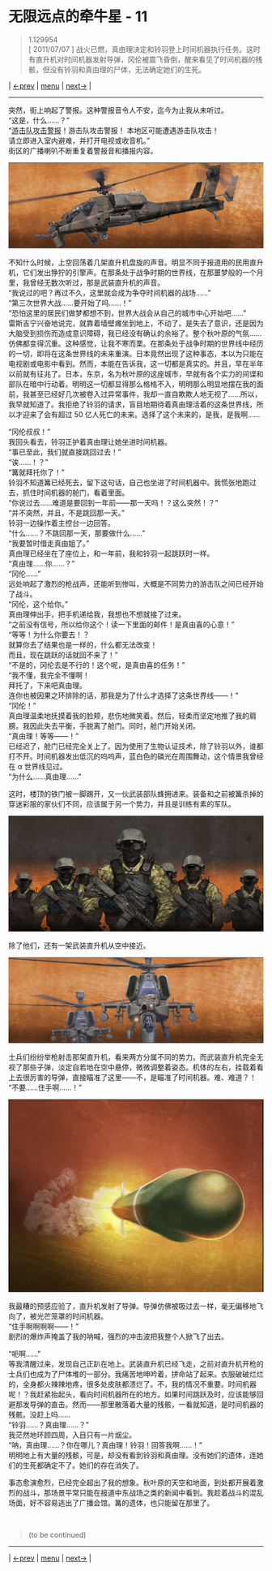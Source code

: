 # 无限远点的牵牛星 - 11
> 1.129954  
> [ 2011/07/07 ] 战火已燃，真由理决定和铃羽登上时间机器执行任务。这时有直升机对时间机器发射导弹，冈伦被震飞昏倒，醒来看见了时间机器的残骸，但没有铃羽和真由理的尸体，无法确定她们的生死。  

| [←prev](./0162) | [menu](../) | [next→](./0164) |

---

突然，街上响起了警报。这种警报音令人不安，迄今为止我从未听过。  
“这是，什么……？”  
“<abbr title="在日本，发生紧急事件时，全国即时警报系统（J-ALERT），会利用通信卫星、无线电和有线广播向公众发出行政警报。针对地震、海啸、火山、气象灾害、环境卫生、核事故、武装攻击等不同类型，分别采用不同的警报音和播报内容。">游击队攻击警报</abbr>！游击队攻击警报！
 本地区可能遭遇游击队攻击！  
 请立即进入室内避难，并打开电视或收音机。”  
街区的广播喇叭不断重复着警报音和播报内容。  

![](../static/image/0046-4.png)

不知什么时候，上空回荡着几架直升机盘旋的声音。明显不同于报道用的民用直升机，它们发出狰狞的引擎声。在那条处于战争时期的世界线，在那噩梦般的一个月里，我曾经无数次听过，那是武装直升机的声音。  
“我说过的吧？再过不久，这里就会成为争夺时间机器的战场……”  
“第三次世界大战……要开始了吗……！”  
“恐怕这里的居民们做梦都想不到，世界大战会从自己的城市中心开始吧……”  
雷斯吉宁兴奋地说完，就靠着墙壁瘫坐到地上，不动了。是失去了意识，还是因为大脑受到损伤而造成意识障碍，我已经没有确认的余裕了。整个秋叶原的气氛……仿佛都变得沉重。这种感觉，让我不寒而栗。在那条处于战争时期的世界线中经历的一切，即将在这条世界线的未来重演。日本竟然出现了这种事态，本以为只能在电视剧或电影中看到。然而，本能在告诉我，这一切都是真实的。并且，早在半年以前就有征兆了。日本，东京，名为秋叶原的这座城市，早就有各个实力的间谍和部队在暗中行动着。明明这一切都显得那么格格不入，明明那么明显地摆在我的面前，我甚至已经好几次被卷入过异常事件，我却一直自欺欺人地无视了……所以，我早就知道了。我拒绝了铃羽的请求，盲目地期待着真由理活着的这条世界线，所以才迎来了会有超过 50 亿人死亡的未来。选择了这个未来的，是我，是我啊……  

“冈伦叔叔！”  
我回头看去，铃羽正护着真由理让她坐进时间机器。  
“事已至此，我们就直接跳回过去！”  
“诶……！？”  
“篝就拜托你了！”  
铃羽不知道篝已经死去，留下这句话，自己也坐进了时间机器中。我慌张地跑过去，抓住时间机器的舱门，看着里面。  
“你说过去……难道是要回到一年前——那一天吗！？这么突然！？”  
“并不突然，并且，不是跳回那一天。”  
铃羽一边操作着主控台一边回答。  
“什么……？不跳回那一天，那要做什么……”  
“我要暂时借走真由姐了。”  
真由理已经坐在了座位上，和一年前，我和铃羽一起跳跃时一样。  
“真由理……你……？”  
“冈伦……”  
远处响起了激烈的枪战声，还能听到惨叫，大概是不同势力的游击队之间已经开始了战斗。  
“冈伦，这个给你。”  
真由理伸出手，把手机递给我，我想也不想就接了过来。  
“之前没有信号，所以给你这个！读一下里面的邮件！是真由喜的心意！”  
“等等！为什么你要去！？  
 就算你去了结果也是一样的，什么都无法改变！  
 而且，现在跳跃的话就回不来了！”  
“不是的，冈伦去是不行的！这个呢，是真由喜的任务！”  
“我不懂，我完全不懂啊！  
 拜托了，下来吧真由理。  
 连你也被因果之环排除的话，那我是为了什么才选择了这条世界线——！”  
“冈伦！”  
真由理温柔地抚摸着我的脸颊，悲伤地微笑着。然后，轻柔而坚定地推了我的肩膀。我因此失去平衡，手脱离了舱门。同时，舱门开始关闭。  
“真由理！等等——！”  
已经迟了，舱门已经完全关上了。因为使用了生物认证技术，除了铃羽以外，谁都打不开。时间机器发出低沉的呜呜声，蓝白色的磷光在周围舞动，这个情景我曾经在 α 世界线见过。  
“为什么……真由理……”  

这时，楼顶的铁门被一脚踢开，又一伙武装部队蜂拥进来。装备和之前被篝杀掉的穿迷彩服的家伙们不同，应该属于另一个势力，并且是训练有素的军队。  

![](../static/image/0046-6.png)

除了他们，还有一架武装直升机从空中接近。  

![](../static/image/0163-1.png)

士兵们纷纷举枪射击那架直升机，看来两方分属不同的势力。而武装直升机完全无视了那些子弹，淡定自若地在空中悬停，微微调整着姿态。机体的左右，挂载着看上去很厉害的导弹，直接瞄准了这里——不，是瞄准了时间机器。难、难道？！  
“不要……住手啊……！”  

![](../static/image/0163-2.png)

我最糟的预感应验了，直升机发射了导弹。导弹仿佛被吸过去一样，毫无偏移地飞向了，被光芒笼罩的时间机器。  
“住手啊啊啊啊——！”  
剧烈的爆炸声掩盖了我的呐喊，强烈的冲击波把我整个人掀飞了出去。  

“呃啊……”  
等我清醒过来，发现自己正趴在地上。武装直升机已经飞走，之前对直升机开枪的士兵们也成为了尸体堆的一部分。我痛苦地呻吟着，拼命站了起来。衣服破破烂烂的，全身都火辣辣地疼，很多处皮肤都溃烂了。不，我的情况不重要。时间机器呢！？我赶紧抬起头，看向时间机器所在的地方。如果时间跳跃及时，应该能够回避那发导弹的直击。然而——那里散落着大量的残骸，一看就知道，是时间机器的残骸。没赶上吗……  
“铃羽……？真由理……？”  
我茫然地环顾四周，入目只有一片烟尘。  
“呐，真由理……？你在哪儿？真由理！铃羽！回答我啊……！”  
明明地上有大量的残骸，可是，却没有看到铃羽和真由理。没有她们的遗体，连她们的生死都确定不了。她们的存在消失了。  

事态愈演愈烈，已经完全超出了我的想象。秋叶原的天空和地面，到处都开展着激烈的战斗，那场景平常只能在报道中东战场之类的新闻中看到。我趁着战斗的混乱场面，好不容易逃出了广播会馆。篝的遗体，也只能留在那里了。  


<br/>

> (to be continued)

---

| [←prev](./0162) | [menu](../) | [next→](./0164) |
